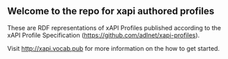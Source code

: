 ## Welcome to the repo for xapi authored profiles
These are RDF representations of xAPI Profiles published according to the xAPI Profile Specification (https://github.com/adlnet/xapi-profiles).

Visit http://xapi.vocab.pub for more information on the how to get started. 
